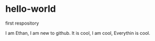 # hello-world
first respository

I am Ethan, I am new to github. It is cool, I am cool, Everythin is cool.
